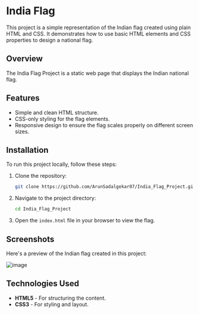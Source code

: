 # India Flag 

This project is a simple representation of the Indian flag created using plain HTML and CSS. It demonstrates how to use basic HTML elements and CSS properties to design a national flag.


## Overview
The India Flag Project is a static web page that displays the Indian national flag.

## Features
- Simple and clean HTML structure.
- CSS-only styling for the flag elements.
- Responsive design to ensure the flag scales properly on different screen sizes.

## Installation
To run this project locally, follow these steps:

1. Clone the repository:
    ```bash
    git clone https://github.com/ArunSadalgekar07/India_Flag_Project.git
    ```
2. Navigate to the project directory:
    ```bash
    cd India_Flag_Project
    ```
3. Open the `index.html` file in your browser to view the flag.


## Screenshots
Here's a preview of the Indian flag created in this project:

![image](https://github.com/user-attachments/assets/c3f91e13-f399-4b6d-a8ff-708771441ae2)


## Technologies Used
- **HTML5** - For structuring the content.
- **CSS3** - For styling and layout.

